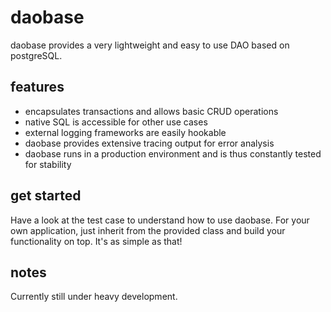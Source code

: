 # daobase

daobase provides a very lightweight and easy to use DAO based on postgreSQL. 

## features
* encapsulates transactions and allows basic CRUD operations
* native SQL is accessible for other use cases
* external logging frameworks are easily hookable 
* daobase provides extensive tracing output for error analysis
* daobase runs in a production environment and is thus constantly tested for stability

## get started

Have a look at the test case to understand how to use daobase.
For your own application, just inherit from the provided class and build your functionality on top. It's as simple as that!

## notes

Currently still under heavy development.
